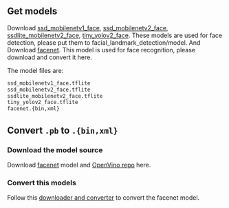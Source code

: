 ## Get models
Download [ssd_mobilenetv1_face](https://drive.google.com/file/d/14hxWR1AFEQRfnExSm42R4ntYGX4QKMZz/view?usp=sharing), [ssd_mobilenetv2_face](https://drive.google.com/file/d/1mDDCJVZyaIZXz6bpJE_zF1C3nZCH45qD/view?usp=sharing),  [ssdlite_mobilenetv2_face](https://drive.google.com/file/d/1QAFPChUVU4MgQwQSO7n1ac0BGpQAmmBK/view?usp=sharing), [tiny_yolov2_face](https://drive.google.com/file/d/1PWW2LxKXPSlW-X4epEFITqJOYrgo3lep/view?usp=sharing). These models are used for face detection, please put them to facial_landmark_detection/model. And Download [facenet](https://drive.google.com/open?id=1R77HmFADxe87GmoLwzfgMu_HY0IhcyBz). This model is used for face recognition, please download and convert it here.

The model files are:

```txt
ssd_mobilenetv1_face.tflite
ssd_mobilenetv2_face.tflite
ssdlite_mobilenetv2_face.tflite
tiny_yolov2_face.tflite
facenet.{bin,xml}
```

## Convert `.pb` to `.{bin,xml}`

### Download the model source

Download [facenet](https://drive.google.com/open?id=1R77HmFADxe87GmoLwzfgMu_HY0IhcyBz) model and [OpenVino repo](https://github.com/opencv/open_model_zoo) here.

### Convert this models

Follow this [downloader and converter](https://github.com/opencv/open_model_zoo/tree/master/tools/downloader) to convert the facenet model.
